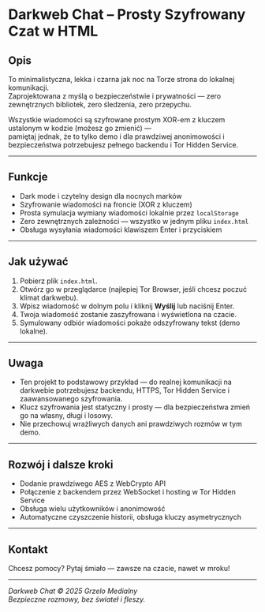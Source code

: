 # Darkweb Chat – Prosty Szyfrowany Czat w HTML



## Opis

To minimalistyczna, lekka i czarna jak noc na Torze strona do lokalnej komunikacji.  
Zaprojektowana z myślą o bezpieczeństwie i prywatności — zero zewnętrznych bibliotek, zero śledzenia, zero przepychu.

Wszystkie wiadomości są szyfrowane prostym XOR-em z kluczem ustalonym w kodzie (możesz go zmienić) —  
pamiętaj jednak, że to tylko demo i dla prawdziwej anonimowości i bezpieczeństwa potrzebujesz pełnego backendu i Tor Hidden Service.

---

## Funkcje

- Dark mode i czytelny design dla nocnych marków
- Szyfrowanie wiadomości na froncie (XOR z kluczem)
- Prosta symulacja wymiany wiadomości lokalnie przez `localStorage`
- Zero zewnętrznych zależności — wszystko w jednym pliku `index.html`
- Obsługa wysyłania wiadomości klawiszem Enter i przyciskiem

---

## Jak używać

1. Pobierz plik `index.html`.
2. Otwórz go w przeglądarce (najlepiej Tor Browser, jeśli chcesz poczuć klimat darkwebu).
3. Wpisz wiadomość w dolnym polu i kliknij **Wyślij** lub naciśnij Enter.
4. Twoja wiadomość zostanie zaszyfrowana i wyświetlona na czacie.
5. Symulowany odbiór wiadomości pokaże odszyfrowany tekst (demo lokalne).

---

## Uwaga

- Ten projekt to podstawowy przykład — do realnej komunikacji na darkwebie potrzebujesz backendu, HTTPS, Tor Hidden Service i zaawansowanego szyfrowania.
- Klucz szyfrowania jest statyczny i prosty — dla bezpieczeństwa zmień go na własny, długi i losowy.
- Nie przechowuj wrażliwych danych ani prawdziwych rozmów w tym demo.

---

## Rozwój i dalsze kroki

- Dodanie prawdziwego AES z WebCrypto API
- Połączenie z backendem przez WebSocket i hosting w Tor Hidden Service
- Obsługa wielu użytkowników i anonimowość
- Automatyczne czyszczenie historii, obsługa kluczy asymetrycznych

---

## Kontakt
Chcesz pomocy? Pytaj śmiało — zawsze na czacie, nawet w mroku!

---

*Darkweb Chat © 2025 Grzelo Medialny*  
*Bezpieczne rozmowy, bez świateł i fleszy.*









